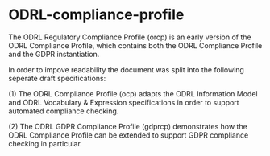 # ODRL-compliance-profile

The ODRL Regulatory Compliance Profile (orcp) is an early version of the ODRL Compliance Profile, which contains both the ODRL Compliance Profile and the GDPR instantiation. 

In order to impove readability the document was split into the following seperate draft specifications:

(1) The ODRL Compliance Profile (ocp) adapts the ODRL Information Model and ODRL Vocabulary & Expression specifications in order to support automated compliance checking.

(2) The ODRL GDPR Compliance Profile (gdprcp) demonstrates how the ODRL Compliance Profile can be extended to support GDPR compliance checking in particular.

